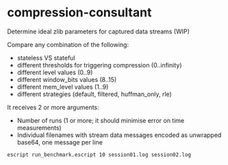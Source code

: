 # compression-consultant
Determine ideal zlib parameters for captured data streams (WIP)

Compare any combination of the following:
* stateless VS stateful
* different thresholds for triggering compression (0..infinity)
* different level values (0..9)
* different window_bits values (8..15)
* different mem_level values (1..9)
* different strategies (default, filtered, huffman_only, rle)

It receives 2 or more arguments:
* Number of runs (1 or more; it should minimise error on time measurements)
* Individual filenames with stream data messages encoded as unwrapped base64, one message per line

```shell
escript run_benchmark.escript 10 session01.log session02.log
```
